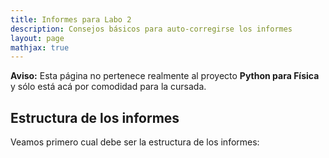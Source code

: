 ```yaml
---
title: Informes para Labo 2
description: Consejos básicos para auto-corregirse los informes
layout: page
mathjax: true
---
```


<div class="alert alert-danger" role="alert" >
  <strong>Aviso:</strong> Esta página no pertenece realmente al proyecto <strong>Python para Física</strong> y sólo está acá por comodidad para la cursada.
</div>


## Estructura de los informes

Veamos primero cual debe ser la estructura de los informes:
